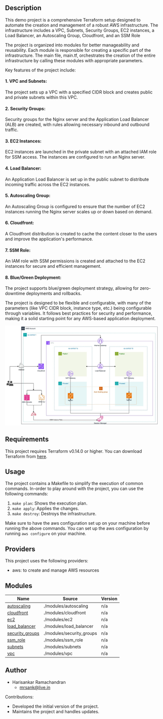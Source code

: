 ## Description

This demo project is a comprehensive Terraform setup designed to automate the creation and management of a robust AWS infrastructure. The infrastructure includes a VPC, Subnets, Security Groups, EC2 instances, a Load Balancer, an Autoscaling Group, Cloudfront, and an SSM Role

The project is organized into modules for better manageability and reusability. Each module is responsible for creating a specific part of the infrastructure. The main file, main.tf, orchestrates the creation of the entire infrastructure by calling these modules with appropriate parameters.

Key features of the project include:

####  1. VPC and Subnets: 
The project sets up a VPC with a specified CIDR block and creates public and private subnets within this VPC.  

#### 2. Security Groups: 
Security groups for the Nginx server and the Application Load Balancer (ALB) are created, with rules allowing necessary inbound and outbound traffic.  

#### 3. EC2 Instances: 
EC2 instances are launched in the private subnet with an attached IAM role for SSM access. The instances are configured to run an Nginx server.  

#### 4. Load Balancer: 
An Application Load Balancer is set up in the public subnet to distribute incoming traffic across the EC2 instances.  

#### 5. Autoscaling Group: 
An Autoscaling Group is configured to ensure that the number of EC2 instances running the Nginx server scales up or down based on demand.  

#### 6. Cloudfront: 
A Cloudfront distribution is created to cache the content closer to the users and improve the application's performance.  

#### 7. SSM Role: 
An IAM role with SSM permissions is created and attached to the EC2 instances for secure and efficient management.  

#### 8. Blue/Green Deployment: 
The project supports blue/green deployment strategy, allowing for zero-downtime deployments and rollbacks.

The project is designed to be flexible and configurable, with many of the parameters (like VPC CIDR block, instance type, etc.) being configurable through variables. It follows best practices for security and performance, making it a solid starting point for any AWS-based application deployment.

![image info](./AWS.jpg)

## Requirements

This project requires Terraform v0.14.0 or higher. You can download Terraform from [here](https://www.terraform.io/downloads.html).

## Usage

The project contains a Makefile to simplify the execution of common commands. In-order to play around with the project, you can use the following commands:

1. `make plan`: Shows the execution plan.
2. `make apply`: Applies the changes.
3. `make destroy`: Destroys the infrastructure.

Make sure to have the aws configuration set up on your machine before running the above commands. You can set up the aws configuration by running `aws configure` on your machine.

## Providers

This project uses the following providers: 
- aws: to create and manage AWS resources

## Modules

| Name | Source | Version |
|------|--------|---------|
| <a name="module_autoscaling"></a> [autoscaling](#module\_autoscaling) | ./modules/autoscaling | n/a |
| <a name="module_cloudfront"></a> [cloudfront](#module\_cloudfront) | ./modules/cloudfront | n/a |
| <a name="module_ec2"></a> [ec2](#module\_ec2) | ./modules/ec2 | n/a |
| <a name="module_load_balancer"></a> [load\_balancer](#module\_load\_balancer) | ./modules/load_balancer | n/a |
| <a name="module_security_groups"></a> [security\_groups](#module\_security\_groups) | ./modules/security_groups | n/a |
| <a name="module_ssm_role"></a> [ssm\_role](#module\_ssm\_role) | ./modules/ssm_role | n/a |
| <a name="module_subnets"></a> [subnets](#module\_subnets) | ./modules/subnets | n/a |
| <a name="module_vpc"></a> [vpc](#module\_vpc) | ./modules/vpc | n/a |


## Author

- Harisankar Ramachandran
    - [mrsank@live.in](mailto:mrsank@live.in)

Contributions:
- Developed the initial version of the project.
- Maintains the project and handles updates.
